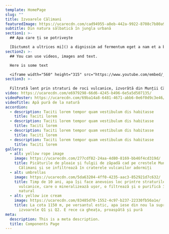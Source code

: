 ```yaml
---
template: HomePage
slug: ""
title: Izvoarele Călimani
featuredImage: https://ucarecdn.com/cad94955-a8eb-442a-9922-8708c7b80a9e/
subtitle: Din natura sălbatică în jungla urbană
section1: >-
  ## Apa care ți se potrivește

  [Dictumst a ultrices mi]() a dignissim ad fermentum eget a nam et a blandit scelerisque. Taciti lorem tempor quam vestibulum dis habitasse vestibulum diam vel est ut proin dis auctor. Suscipit sceler isque orci magna interdum vel bibendum duis netus a consectetur dui magnis ac aliquet sem posuere tincidunt vestibulum.
section2: >-
  ## You can use videos, images and text.

  Here is some text

  <iframe width="560" height="315" src="https://www.youtube.com/embed/_m2CHvfVK5I" frameborder="0" allow="accelerometer; autoplay; clipboard-write; encrypted-media; gyroscope; picture-in-picture" allowfullscreen></iframe>
section3: >-
  
  Filtrată lent prin straturi de roci vulcanice, izvorâtă din Munții Călimani, în mijlocul unui ținut neatins de civilizație, apa Izvoarele Călimani e pură de la natură, ca tu să te simți plin de viață, zi de zi
video: https://ucarecdn.com/e6979298-66d6-4245-b496-6e5a5d507135/
videoPoster: https://ucarecdn.com/69ba14a8-6481-4671-abb6-0e6f0d9c3e46/
videoTitle: Apă pură de la natură
accordion:
  - description: Taciti lorem tempor quam vestibulum dis habitasse
    title: Taciti lorem
  - description: Taciti lorem tempor quam vestibulum dis habitasse
    title: Taciti lorem
  - description: Taciti lorem tempor quam vestibulum dis habitasse
    title: Taciti lorem
  - description: Taciti lorem tempor quam vestibulum dis habitasse
    title: Taciti lorem
gallery:
  - alt: yellow rope image
    image: https://ucarecdn.com/277cdf82-24aa-4d80-8169-bb46f4cd319d/
    title: Picăturile de ploaie și fulgii de zăpadă cad pe crestele Munților
      Călimani și se infiltrează în craterele vulcanilor adormiți
  - alt: umbrellas
    image: https://ucarecdn.com/5da63204-4ff0-4235-aac3-852921d7c632/
    title: Timp de 10 ani, apa își face anevoios loc printre straturile rocilor
      vulcanice, care o mineralizează ușor, o filtrează și o purifică în mod
      natural
  - alt: yellow ice cream
    image: https://ucarecdn.com/83485d70-1552-4c97-b237-22330fb56a1e/
    title: La cota 1150 m, pe versantul estic, apa iese din nou la suprafață, prin
      izvoarele Q1 și Q2. E rece ca gheața, proaspătă și pură
meta:
  description: This is a meta description.
  title: Components Page
---
```

